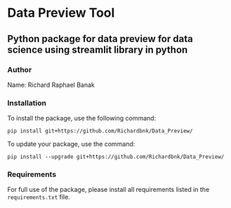 # Data Preview Tool

## Python package for data preview for data science using streamlit library in python

### Author

Name: Richard Raphael Banak

### Installation

To install the package, use the following command:

```
pip install git+https://github.com/Richardbnk/Data_Preview/
```

To update your package, use the command:

```
pip install --upgrade git+https://github.com/Richardbnk/Data_Preview/
```

### Requirements

For full use of the package, please install all requirements listed in the `requirements.txt` file.
